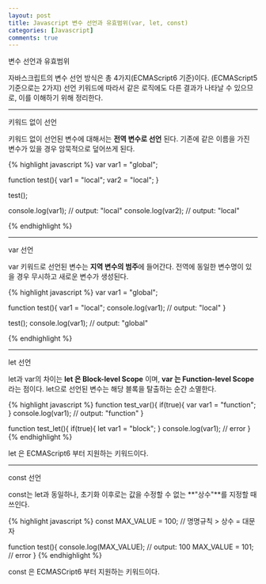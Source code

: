 ```yaml
---
layout: post
title: Javascript 변수 선언과 유효범위(var, let, const)
categories: [Javascript]
comments: true
---
```


변수 선언과 유효범위

자바스크립트의 변수 선언 방식은 총 4가지(ECMAScript6 기준)이다.
(ECMAScript5 기준으로는 2가지)
선언 키워드에 따라서 같은 로직에도 다른 결과가 나타날 수 있으므로, 이를 이해하기 위해 정리한다.

-------------

키워드 없이 선언

키워드 없이 선언된 변수에 대해서는 **전역 변수로 선언** 된다.
기존에 같은 이름을 가진 변수가 있을 경우 암묵적으로 덮어쓰게 된다.

{% highlight javascript %}
var var1 = "global";

function test(){
    var1 = "local";
    var2 = "local";
}

test();

console.log(var1); // output: "local"
console.log(var2); // output: "local"

{% endhighlight %}

-------------

var 선언

var 키워드로 선언된 변수는 **지역 변수의 범주**에 들어간다.
전역에 동일한 변수명이 있을 경우 무시하고 새로운 변수가 생성된다.

{% highlight javascript %}
var var1 = "global";

function test(){
    var1 = "local";
    console.log(var1); // output: "local"
}

test();
console.log(var1); // output: "global"

{% endhighlight %}

-------------

let 선언

let과 var의 차이는 **let 은 Block-level Scope** 이며, **var 는 Function-level Scope** 라는 점이다.
let으로 선언된 변수는 해당 블록을 탈출하는 순간 소멸한다.

{% highlight javascript %}
function test_var(){
    if(true){
        var var1 = "function";
    }
    console.log(var1); // output: "function"
}

function test_let(){
    if(true){
        let var1 = "block";
    }
    console.log(var1); // error
}
{% endhighlight %}

let 은 ECMAScript6 부터 지원하는 키워드이다.

-------------

const 선언

const는 let과 동일하나, 초기화 이후로는 값을 수정할 수 없는 **"상수"**를 지정할 때 쓰인다.

{% highlight javascript %}
const MAX_VALUE = 100; // 명명규칙 > 상수 = 대문자

function test(){
    console.log(MAX_VALUE); // output: 100
    MAX_VALUE = 101; // error
}
{% endhighlight %}

const 은 ECMASCript6 부터 지원하는 키워드이다.